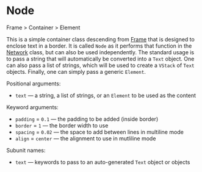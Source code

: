 # Node

<span class="inherit">Frame > Container > Element</span>

This is a simple container class descending from [Frame](#Frame) that is designed to enclose text in a border. It is called `Node` as it performs that function in the [Network](#Network) class, but can also be used independently. The standard usage is to pass a string that will automatically be converted into a `Text` object. One can also pass a list of strings, which will be used to create a `VStack` of `Text` objects. Finally, one can simply pass a generic `Element`.

Positional arguments:
- `text` — a string, a list of strings, or an `Element` to be used as the content

Keyword arguments:
- `padding` = `0.1` — the padding to be added (inside border)
- `border` = `1` — the border width to use
- `spacing` = `0.02` — the space to add between lines in multiline mode
- `align` = `center` — the alignment to use in mutliline mode

Subunit names:
- `text` — keywords to pass to an auto-generated `Text` object or objects
